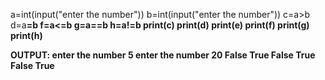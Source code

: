 a=int(input("enter the number"))
b=int(input("enter the number"))
c=a>b
d=a<b
e=a>=b
f=a<=b
g=a==b
h=a!=b
print(c)
print(d)
print(e)
print(f)
print(g)
print(h)

OUTPUT:
enter the number
5
enter the number
20
False
True
False
True
False
True
